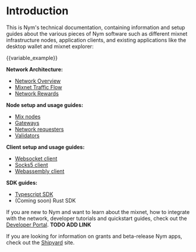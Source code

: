 # Introduction

This is Nym's technical documentation, containing information and setup guides about the various pieces of Nym software such as different mixnet infrastructure nodes, application clients, and existing applications like the desktop wallet and mixnet explorer:

{{variable_example}}

**Network Architecture:**
* [Network Overview](./architecture/network-overview.md)
* [Mixnet Traffic Flow](./architecture/traffic-flow.md)
* [Network Rewards](./architecture/network-rewards.md)

**Node setup and usage guides:**
* [Mix nodes](./nodes/mix-node-setup.md) 
* [Gateways](./nodes/gateway-setup.md) 
* [Network requesters](./nodes/network-requester-setup.md) 
* [Validators](./nodes/validator-setup.md) 

**Client setup and usage guides:**
* [Websocket client](./clients/websocket-client.md)
* [Socks5 client](./clients/socks5-client.md)
* [Webassembly client](./clients/webassembly-client.md)

**SDK guides:**
* [Typescript SDK](./sdk/typescript.md)
* (Coming soon) Rust SDK  

If you are new to Nym and want to learn about the mixnet, how to integrate with the network, developer tutorials and quickstart guides, check out the [Developer Portal](). **TODO ADD LINK**  

If you are looking for information on grants and beta-release Nym apps, check out the [Shipyard](https://shipyard.nymtech.net) site.

